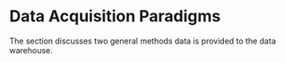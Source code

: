 # Data Acquisition Paradigms

The section discusses two general methods data is provided to the data warehouse.

